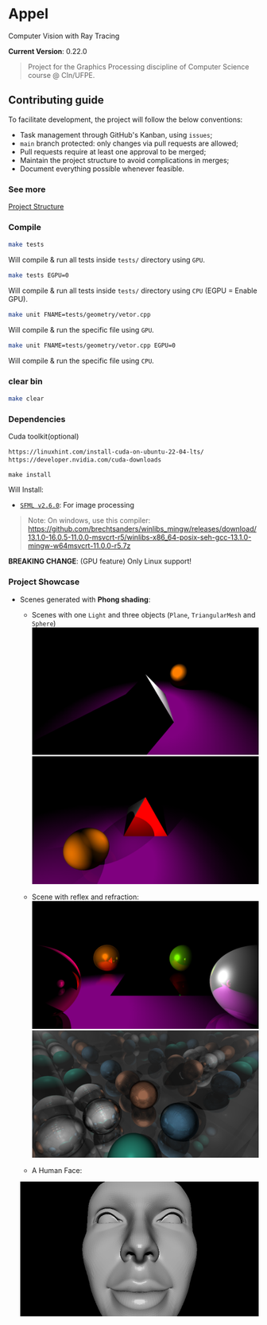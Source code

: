 # Appel
Computer Vision with Ray Tracing

<!-- Dont modify this line!!! -->
**Current Version**: 0.22.0

> Project for the Graphics Processing discipline of Computer Science course @ CIn/UFPE.
## Contributing guide
To facilitate development, the project will follow the below conventions:
* Task management through GitHub's Kanban, using `issues`;
* `main` branch protected: only changes via pull requests are allowed;
* Pull requests require at least one approval to be merged;
* Maintain the project structure to avoid complications in merges;
* Document everything possible whenever feasible.

### See more

[Project Structure](./docs/project_structure.md)

### Compile
```sh
make tests
```
 Will compile & run all tests inside `tests/` directory using `GPU`.

```sh
make tests EGPU=0
```
 Will compile & run all tests inside `tests/` directory using `CPU` (EGPU = Enable GPU).

```sh
make unit FNAME=tests/geometry/vetor.cpp
```
Will compile & run the specific file using `GPU`.
```sh
make unit FNAME=tests/geometry/vetor.cpp EGPU=0
```
Will compile & run the specific file using `CPU`.

### clear bin
```sh
make clear
```

### Dependencies
Cuda toolkit(optional)
```
https://linuxhint.com/install-cuda-on-ubuntu-22-04-lts/
https://developer.nvidia.com/cuda-downloads
```

```make
make install
```

Will Install:
* [`SFML v2.6.0`](https://github.com/SFML/SFML): For image processing

> Note: On windows, use this compiler: https://github.com/brechtsanders/winlibs_mingw/releases/download/13.1.0-16.0.5-11.0.0-msvcrt-r5/winlibs-x86_64-posix-seh-gcc-13.1.0-mingw-w64msvcrt-11.0.0-r5.7z

**BREAKING CHANGE**: (GPU feature) Only Linux support!

### Project Showcase

- Scenes generated with **Phong shading**:
    - Scenes with one `Light` and three objects (`Plane`, `TriangularMesh` and `Sphere`)
    ![img](/assets/outputs/project_v1/version_01/image_01.png)
    ![img](/assets/outputs/project_v1/version_03/image_05.png)

    - Scene with reflex and refraction:
    ![img](/assets/outputs/project_v2/version_00/image_02.png)
    ![img](/assets/outputs/project_v2/version_02/image_00.png)

    - A Human Face:

    ![img](/assets/outputs/view/humanFace.png)
